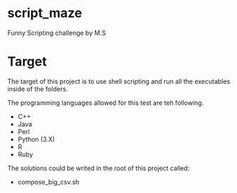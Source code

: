 # script_maze
Funny Scripting challenge by M.S

# Target

The target of this project is to use shell scripting and run all the executables inside of the folders.

The programming languages allowed for this test are teh following.

- C++
- Java
- Perl
- Python (3.X)
- R
- Ruby


The solutions could be writed in the root of this project called: 
- compose_big_csv.sh
